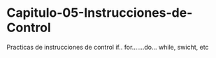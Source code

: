 # Capitulo-05-Instrucciones-de-Control
Practicas de instrucciones de control if.. for.......do... while, swicht, etc
